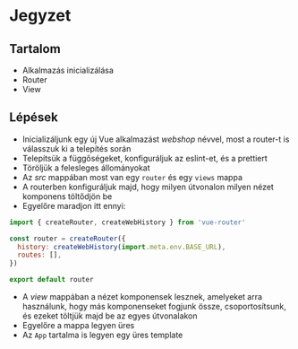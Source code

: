 # Jegyzet

## Tartalom

- Alkalmazás inicializálása
- Router
- View

## Lépések

- Inicializáljunk egy új Vue alkalmazást _webshop_ névvel, most a router-t is válasszuk ki a telepítés során
- Telepítsük a függőségeket, konfiguráljuk az eslint-et, és a prettiert
- Töröljük a felesleges állományokat
- Az _src_ mappában most van egy `router` és egy `views` mappa
- A routerben konfiguráljuk majd, hogy milyen útvonalon milyen nézet komponens töltődjön be
- Egyelőre maradjon itt ennyi:

```js
import { createRouter, createWebHistory } from 'vue-router'

const router = createRouter({
  history: createWebHistory(import.meta.env.BASE_URL),
  routes: [],
})

export default router
```

- A _view_ mappában a nézet komponensek lesznek, amelyeket arra használunk, hogy más komponenseket fogjunk össze, csoportosítsunk, és ezeket töltjük majd be az egyes útvonalakon
- Egyelőre a mappa legyen üres
- Az `App` tartalma is legyen egy üres template

